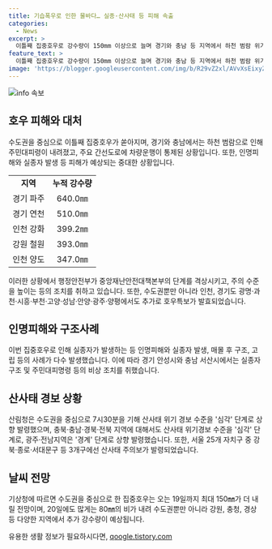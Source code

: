 ```yaml
---
title: 기습폭우로 인한 물바다… 실종·산사태 등 피해 속출
categories:
  - News
excerpt: >
  이틀째 집중호우로 강수량이 150mm 이상으로 늘며 경기와 충남 등 지역에서 하천 범람 위기와 산사태 주의보가 발령됐다. 행안부는 중앙재난안전대책본부를 1단계에서 2단계로 격상하고, 호우 위기경보를 주의에서 경계로 높였다. 실종자 발생과 고립사례도 다수 보고된 가운데, 기상청은 수도권을 중심으로 최대 150mm의 추가 강수량이 예상되며, 각종 예방조치가 취해지고 있다.
feature_text: >
  이틀째 집중호우로 강수량이 150mm 이상으로 늘며 경기와 충남 등 지역에서 하천 범람 위기와 산사태 주의보가 발령됐다. 행안부는 중앙재난안전대책본부를 1단계에서 2단계로 격상하고, 호우 위기경보를 주의에서 경계로 높였다. 실종자 발생과 고립사례도 다수 보고된 가운데, 기상청은 수도권을 중심으로 최대 150mm의 추가 강수량이 예상되며, 각종 예방조치가 취해지고 있다.
image: 'https://blogger.googleusercontent.com/img/b/R29vZ2xl/AVvXsEixyZcFfHzMRdzZMjFBmAUKJYCLCGyLL1o632UiGVXcaFdKo_bkvkuCioo0uUKlGfBVcT3P84aROyZIXSBEx3Aw5nCQ3pTgDom1WDC4m8eifvWiAmWEEVb4x6G_l8C0QH225ldMjyaFvpxGEBGNO37VmDTDMHGhJPq73UglMfDca1-0aw/s1600/blogspot.png'
---
```


<p><img src="https://blogger.googleusercontent.com/img/b/R29vZ2xl/AVvXsEixyZcFfHzMRdzZMjFBmAUKJYCLCGyLL1o632UiGVXcaFdKo_bkvkuCioo0uUKlGfBVcT3P84aROyZIXSBEx3Aw5nCQ3pTgDom1WDC4m8eifvWiAmWEEVb4x6G_l8C0QH225ldMjyaFvpxGEBGNO37VmDTDMHGhJPq73UglMfDca1-0aw/s1600/blogspot.png" alt="info 속보" /></p>

<h2 data-ke-size="size26">호우 피해와 대처</h2>

<p data-ke-size="size16">수도권을 중심으로 이틀째 집중호우가 쏟아지며, 경기와 충남에서는 하천 범람으로 인해 주민대피령이 내려졌고, 주요 간선도로에 차량운행이 통제된 상황입니다. 또한, 인명피해와 실종자 발생 등 피해가 예상되는 중대한 상황입니다.</p>

<table>
  <tr>
    <td style="text-align: center; height: 17px;"><b>지역</b></td>
    <td style="text-align: center; height: 17px;"><b>누적 강수량</b></td>
  </tr>
  <tr>
    <td style="text-align: center; height: 17px;">경기 파주</td>
    <td style="text-align: center; height: 17px;">640.0㎜</td>
  </tr>
  <tr>
    <td style="text-align: center; height: 17px;">경기 연천</td>
    <td style="text-align: center; height: 17px;">510.0㎜</td>
  </tr>
  <tr>
    <td style="text-align: center; height: 17px;">인천 강화</td>
    <td style="text-align: center; height: 17px;">399.2㎜</td>
  </tr>
  <tr>
    <td style="text-align: center; height: 17px;">강원 철원</td>
    <td style="text-align: center; height: 17px;">393.0㎜</td>
  </tr>
  <tr>
    <td style="text-align: center; height: 17px;">인천 양도</td>
    <td style="text-align: center; height: 17px;">347.0㎜</td>
  </tr>
</table>

<p data-ke-size="size16">이러한 상황에서 행정안전부가 중앙재난안전대책본부의 단계를 격상시키고, 주의 수준을 높이는 등의 조치를 취하고 있습니다. 또한, 수도권뿐만 아니라 인천, 경기도 광명·과천·시흥·부천·고양·성남·안양·광주·양평에서도 추가로 호우특보가 발효되었습니다.</p>

<h2 data-ke-size="size26">인명피해와 구조사례</h2>

<p data-ke-size="size16">이번 집중호우로 인해 실종자가 발생하는 등 인명피해와 실종자 발생, 매몰 후 구조, 고립 등의 사례가 다수 발생했습니다. 이에 따라 경기 안성시와 충남 서산시에서는 실종자 구조 및 주민대피명령 등의 비상 조치를 취했습니다.</p>

<h2 data-ke-size="size26">산사태 경보 상황</h2>

<p data-ke-size="size16">산림청은 수도권을 중심으로 7시30분을 기해 산사태 위기 경보 수준을 '심각' 단계로 상향 발령했으며, 충북·충남·경북·전북 지역에 대해서도 산사태 위기경보 수준을 '심각' 단계로, 광주·전남지역은 '경계' 단계로 상향 발령했습니다. 또한, 서울 25개 자치구 중 강북·종로·서대문구 등 3개구에선 산사태 주의보가 발령되었습니다.</p>

<h2 data-ke-size="size26">날씨 전망</h2>

<p data-ke-size="size16">기상청에 따르면 수도권을 중심으로 한 집중호우는 오는 19일까지 최대 150㎜가 더 내릴 전망이며, 20일에도 많게는 80㎜의 비가 내려 수도권뿐만 아니라 강원, 충청, 경상 등 다양한 지역에서 추가 강수량이 예상됩니다.</p>
유용한 생활 정보가 필요하시다면, <a href="https://qoogle.tistory.com" rel="dofollow">qoogle.tistory.com</a>


